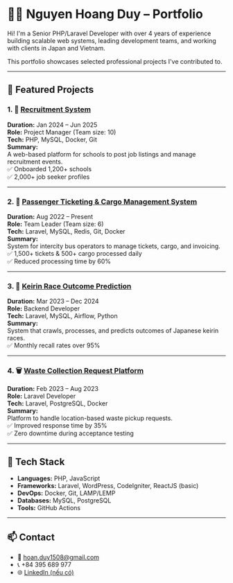 # 👨‍💻 Nguyen Hoang Duy – Portfolio

Hi! I'm a Senior PHP/Laravel Developer with over 4 years of experience building scalable web systems, leading development teams, and working with clients in Japan and Vietnam.

This portfolio showcases selected professional projects I've contributed to.

---

## 📌 Featured Projects

### 1. 🎯 [Recruitment System]([#](https://minpo.or.jp/recruit))
**Duration:** Jan 2024 – Jun 2025  
**Role:** Project Manager (Team size: 10)  
**Tech:** PHP, MySQL, Docker, Git  
**Summary:**  
A web-based platform for schools to post job listings and manage recruitment events.  
✅ Onboarded 1,200+ schools  
✅ 2,000+ job seeker profiles  

---

### 2. 🚌 [Passenger Ticketing & Cargo Management System](#)
**Duration:** Aug 2022 – Present  
**Role:** Team Leader (Team size: 6)  
**Tech:** Laravel, MySQL, Redis, Git, Docker  
**Summary:**  
System for intercity bus operators to manage tickets, cargo, and invoicing.  
✅ 1,500+ tickets & 500+ cargo processed daily  
✅ Reduced processing time by 60%  

---

### 3. 🚴 [Keirin Race Outcome Prediction](#)
**Duration:** Mar 2023 – Dec 2024  
**Role:** Backend Developer  
**Tech:** Laravel, MySQL, Airflow, Python  
**Summary:**  
System that crawls, processes, and predicts outcomes of Japanese keirin races.  
✅ Monthly recall rates over 95%  

---

### 4. 🗑️ [Waste Collection Request Platform](#)
**Duration:** Feb 2023 – Aug 2023  
**Role:** Laravel Developer  
**Tech:** Laravel, PostgreSQL, Docker  
**Summary:**  
Platform to handle location-based waste pickup requests.  
✅ Improved response time by 35%  
✅ Zero downtime during acceptance testing

---

## 🔧 Tech Stack

- **Languages:** PHP, JavaScript  
- **Frameworks:** Laravel, WordPress, CodeIgniter, ReactJS (basic)  
- **DevOps:** Docker, Git, LAMP/LEMP  
- **Databases:** MySQL, PostgreSQL  
- **Tools:** GitHub Actions

---

## 📫 Contact

- 📧 hoan.duy1508@gmail.com  
- 📞 +84 395 689 977  
- 🌐 [LinkedIn (nếu có)](#)
